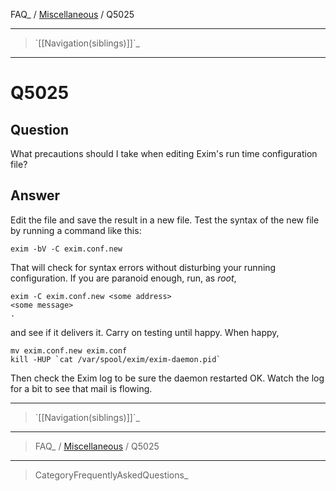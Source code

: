 FAQ\_ / [Miscellaneous](FAQ/Miscellaneous) / Q5025

* * * * *

> \`[[Navigation(siblings)]]\`\_

* * * * *

Q5025
=====

Question
--------

What precautions should I take when editing Exim's run time
configuration file?

Answer
------

Edit the file and save the result in a new file. Test the syntax of the
new file by running a command like this:

    exim -bV -C exim.conf.new

That will check for syntax errors without disturbing your running
configuration. If you are paranoid enough, run, as *root*,

    exim -C exim.conf.new <some address>
    <some message>
    .

and see if it delivers it. Carry on testing until happy. When happy,

    mv exim.conf.new exim.conf
    kill -HUP `cat /var/spool/exim/exim-daemon.pid`

Then check the Exim log to be sure the daemon restarted OK. Watch the
log for a bit to see that mail is flowing.

* * * * *

> \`[[Navigation(siblings)]]\`\_

* * * * *

> FAQ\_ / [Miscellaneous](FAQ/Miscellaneous) / Q5025

* * * * *

> CategoryFrequentlyAskedQuestions\_
